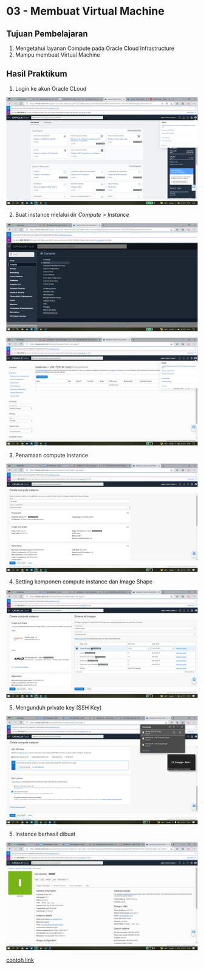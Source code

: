 # 03 - Membuat Virtual Machine

## Tujuan Pembelajaran

1. Mengetahui layanan Compute pada Oracle Cloud Infrastructure 
2. Mampu membuat Virtual Machine

## Hasil Praktikum

1. Login ke akun Oracle CLoud

![Screenshot Dashboard Oracle](img/dashboard_oracle.png)

2. Buat instance melalui dir _Compute > Instance_

![Screenshot Dashboard Oracle](img/create_instance.png)

![Screenshot Dashboard Oracle](img/create_instance2.png)

3. Penamaan compute instance

![Screenshot Dashboard Oracle](img/create_instance3.png)

4. Setting komponen compute instance dan Image Shape 

![Screenshot Dashboard Oracle](img/create_instance4.png)

5. Mengunduh private key (SSH Key)

![Screenshot Dashboard Oracle](img/add_ssh.png)

5. Instance berhasil dibuat

![Screenshot Dashboard Oracle](img/instance_done.png)

[contoh link](../../src/01_pengantar/hello.js)